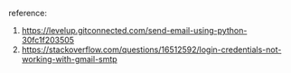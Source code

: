 
reference:
1. https://levelup.gitconnected.com/send-email-using-python-30fc1f203505
2. https://stackoverflow.com/questions/16512592/login-credentials-not-working-with-gmail-smtp 